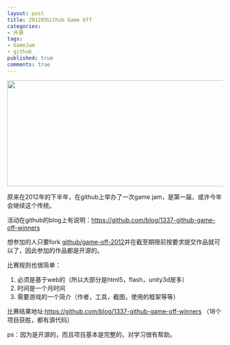 ```yaml
---
layout: post
title: 2012的Github Game Off
categories:
- 开源
tags:
- GameJam
- github
published: true
comments: true
---
```

<p><img class="alignnone size-full wp-image-995" title="DD0619E4-F2C9-4461-BFF0-C7ACD480E459" src="{{site.url}}/media/2013/03/DD0619E4-F2C9-4461-BFF0-C7ACD480E459.jpg" alt="" width="637" height="247" /></p>

<p>原来在2012年的下半年，在github上举办了一次game jam，是第一届，或许今年会继续这个传统。</p>

<p>活动在github的blog上有说明：<a href="https://github.com/blog/1337-github-game-off-winners" target="_blank">https://github.com/blog/1337-github-game-off-winners</a></p>

<p>想参加的人只要fork <a href="https://github.com/github/game-off-2012">github/game-off-2012</a>并在截至期限前按要求提交作品就可以了，因此参加的作品都是开源的。</p>

<p>比赛规则也很简单：
<ol>
	<li>必须是基于web的（所以大部分是html5，flash，unity3d居多）</li>
	<li>时间是一个月时间</li>
	<li>需要游戏的一个简介（作者，工具，截图，使用的框架等等）</li>
</ol>
比赛结果地址:<a href="https://github.com/blog/1337-github-game-off-winners" target="_blank">https://github.com/blog/1337-github-game-off-winners</a> （18个项目获胜，都有源代码）</p>

<p>ps：因为是开源的，而且项目基本是完整的，对学习很有帮助。</p>
